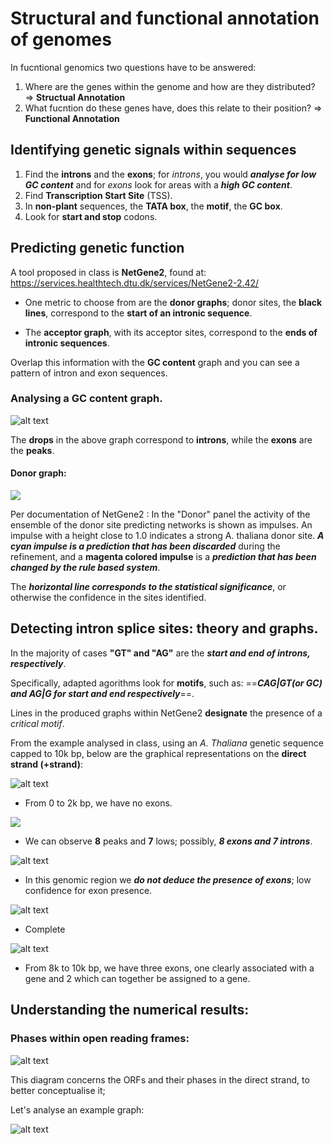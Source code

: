 # Structural and functional annotation of genomes

In fucntional genomics two questions have to be answered:

1. Where are the genes within the genome and how are they distributed?
=> **Structual Annotation**
2. What fucntion do these genes have, does this relate to their position?
=> **Functional Annotation**

## Identifying genetic signals within sequences

1. Find the **introns** and the **exons**; for *introns*, you would ***analyse for low GC content*** and for *exons* look for areas with a ***high GC content***.
2. Find **Transcription Start Site** (TSS).
3. In **non-plant** sequences, the **TATA box**, the **motif**, the **GC box**.
4. Look for **start and stop** codons.

## Predicting genetic function

A tool proposed in class is **NetGene2**, found at: https://services.healthtech.dtu.dk/services/NetGene2-2.42/ 

* One metric to choose from are the **donor graphs**; donor sites, the **black lines**, correspond to the **start of an intronic sequence**.

* The **acceptor graph**, with its acceptor sites, correspond to the **ends of intronic sequences**. 

Overlap this information with the **GC content** graph and you can see a pattern of intron and exon sequences.

### Analysing a GC content graph.

![alt text](image.png) 

The **drops** in the above graph correspond to **introns**, while the **exons** are the **peaks**.

#### Donor graph:

![](image-1.png)

Per documentation of NetGene2
:  In the "Donor" panel the activity of the ensemble of the donor site predicting networks is shown as impulses. An impulse with a height close to 1.0 indicates a strong A. thaliana donor site. ***A cyan impulse is a prediction that has been discarded*** during the refinement, and a **magenta colored impulse** is a ***prediction that has been changed by the rule based system***.

The ***horizontal line corresponds to the statistical significance***, or otherwise the confidence in the sites identified.

## Detecting intron splice sites: theory and graphs.

In the majority of cases **"GT" and "AG"** are the ***start and end of introns, respectively***. 

Specifically, adapted agorithms look for **motifs**, such as: ==***CAG|GT(or GC) and AG|G for start and end respectively***==.

Lines in the produced graphs within NetGene2 **designate** the presence of a *critical motif*.

From the example analysed in class, using an *A. Thaliana* genetic sequence capped to 10k bp, below are the graphical representations on the **direct strand (+strand)**:

![alt text](<Screenshot 2024-10-15 at 15.30.26.png>)
* From 0 to 2k bp, we have no exons.

![](<Screenshot 2024-10-15 at 15.27.35.png>)
* We can observe **8** peaks and **7** lows; possibly, ***8 exons and 7 introns***.

![alt text](<Screenshot 2024-10-15 at 15.27.42.png>)
* In this genomic region we ***do not deduce the presence of exons***; low confidence for exon presence.

![alt text](<Screenshot 2024-10-15 at 15.27.49.png>)
* Complete

![alt text](<Screenshot 2024-10-15 at 15.28.01.png>)
* From 8k to 10k bp, we have three exons, one clearly associated with a gene and 2 which can together be assigned to a gene.

## Understanding the numerical results:

### Phases within open reading frames:

![alt text](image-2.png)

This diagram concerns the ORFs and their phases in the direct strand, to better conceptualise it;



Let's analyse an example graph:

![alt text](<Screenshot 2024-10-15 at 15.37.11.png>)


